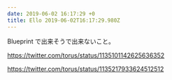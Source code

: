 ```yaml
---
date: 2019-06-02 16:17:29 +0
title: Ello 2019-06-02T16:17:29.980Z
---
```

Blueprint で出来そうで出来ないこと。

https://twitter.com/torus/status/1135101142625636352

https://twitter.com/torus/status/1135217933624512512




